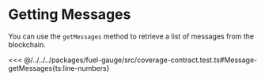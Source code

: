 # Getting Messages

You can use the `getMessages` method to retrieve a list of messages from the blockchain.

<<< @/../../../packages/fuel-gauge/src/coverage-contract.test.ts#Message-getMessages{ts:line-numbers}
